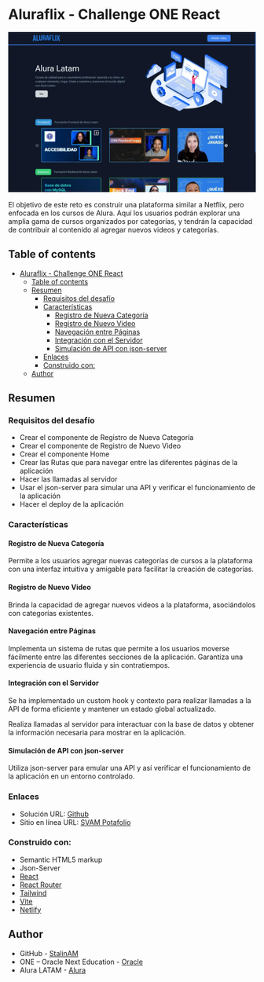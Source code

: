 # Aluraflix - Challenge ONE React

![](./public/desktop.webp)

El objetivo de este reto es construir una plataforma similar a Netflix, pero enfocada en los cursos de Alura. Aquí los usuarios podrán explorar una amplia gama de cursos organizados por categorías, y tendrán la capacidad de contribuir al contenido al agregar nuevos videos y categorías.

## Table of contents

- [Aluraflix - Challenge ONE React](#aluraflix---challenge-one-react)
  - [Table of contents](#table-of-contents)
  - [Resumen](#resumen)
    - [Requisitos del desafío](#requisitos-del-desafío)
    - [Características](#características)
      - [Registro de Nueva Categoría](#registro-de-nueva-categoría)
      - [Registro de Nuevo Video](#registro-de-nuevo-video)
      - [Navegación entre Páginas](#navegación-entre-páginas)
      - [Integración con el Servidor](#integración-con-el-servidor)
      - [Simulación de API con json-server](#simulación-de-api-con-json-server)
    - [Enlaces](#enlaces)
    - [Construido con:](#construido-con)
  - [Author](#author)

## Resumen

### Requisitos del desafío

- Crear el componente de Registro de Nueva Categoría
- Crear el componente de Registro de Nuevo Video
- Crear el componente Home
- Crear las Rutas que para navegar entre las diferentes páginas de la aplicación
- Hacer las llamadas al servidor
- Usar el json-server para simular una API y verificar el funcionamiento de la aplicación
- Hacer el deploy de la aplicación

### Características

#### Registro de Nueva Categoría

Permite a los usuarios agregar nuevas categorías de cursos a la plataforma con una interfaz intuitiva y amigable para facilitar la creación de categorías.

#### Registro de Nuevo Video

Brinda la capacidad de agregar nuevos videos a la plataforma, asociándolos con categorías existentes.

#### Navegación entre Páginas

Implementa un sistema de rutas que permite a los usuarios moverse fácilmente entre las diferentes secciones de la aplicación.
Garantiza una experiencia de usuario fluida y sin contratiempos.

#### Integración con el Servidor

Se ha implementado un custom hook y contexto para realizar llamadas a la API de forma eficiente y mantener un estado global actualizado.

Realiza llamadas al servidor para interactuar con la base de datos y obtener la información necesaria para mostrar en la aplicación.

#### Simulación de API con json-server

Utiliza json-server para emular una API y así verificar el funcionamiento de la aplicación en un entorno controlado.

### Enlaces

- Solución URL: [Github](https://github.com/StalinAM/aluraflix.git)
- Sitio en línea URL: [SVAM Potafolio](https://svam-aluraflix.netlify.app/)

### Construido con:

- Semantic HTML5 markup
- Json-Server
- [React](https://react.dev/)
- [React Router](https://reactrouter.com/en/main)
- [Tailwind](https://tailwindcss.com/)
- [Vite](https://vitejs.dev/)
- [Netlify](https://www.netlify.com/)

## Author

- GitHub - [StalinAM](https://github.com/StalinAM)
- ONE – Oracle Next Education - [Oracle](https://www.oracle.com/lad/education/oracle-next-education/)
- Alura LATAM - [Alura](https://www.aluracursos.com/)
